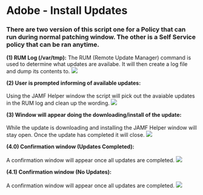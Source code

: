 <h1>Adobe - Install Updates</h1>

<h3>There are two version of this script one for a Policy that can run during normal patching window.  
The other is a Self Service policy that can be ran anytime.</h3>

<b>(1) RUM Log (/var/tmp):</b>
The RUM (Remote Update Manager) command is used to determine what updates are availabe.  It will then
create a log file and dump its contents to.
<img src="https://github.com/stuutz/JAMF-Scripts/blob/master/Adobe_Install_Updates/Images/Asset_Tag_Prompt.png">

<b>(2) User is prompted informing of available updates:</b><br><br>
Using the JAMF Helper window the script will pick out the avaiable updates in the RUM log and clean up the wording. 
<img src="https://github.com/stuutz/JAMF-Scripts/blob/master/Adobe_Install_Updates/Images/Asset_Tag_Prompt.png">

<b>(3) Window will appear doing the downloading/install of the update:</b><br><br>
While the update is downloading and installing the JAMF Helper window will stay open.  Once the update has completed it will
close.
<img src="https://github.com/stuutz/JAMF-Scripts/blob/master/Adobe_Install_Updates/Images/Asset_Tag_Prompt.png">

<b>(4.0) Confirmation window (Updates Completed):</b><br><br>
A confirmation window will appear once all updates are completed.
<img src="https://github.com/stuutz/JAMF-Scripts/blob/master/Adobe_Install_Updates/Images/Asset_Tag_Prompt.png">

<b>(4.1) Confirmation window (No Updates):</b><br><br>
A confirmation window will appear once all updates are completed.
<img src="https://github.com/stuutz/JAMF-Scripts/blob/master/Adobe_Install_Updates/Images/Asset_Tag_Prompt.png">
